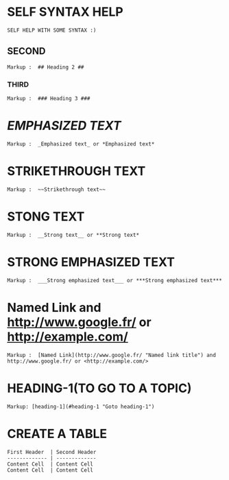 # SELF SYNTAX HELP #
``` SELF HELP WITH SOME SYNTAX :) ```

## SECOND ##
``` Markup :  ## Heading 2 ## ```

### THIRD ###
``` Markup :  ### Heading 3 ### ```

# _EMPHASIZED TEXT_ #
``` Markup :  _Emphasized text_ or *Emphasized text* ```

# STRIKETHROUGH TEXT #
``` Markup :  ~~Strikethrough text~~ ```

# STONG TEXT #
``` Markup :  __Strong text__ or **Strong text* ```

# STRONG EMPHASIZED TEXT #
``` Markup :  ___Strong emphasized text___ or ***Strong emphasized text*** ```

# Named Link and http://www.google.fr/ or http://example.com/ #
``` Markup :  [Named Link](http://www.google.fr/ "Named link title") and http://www.google.fr/ or <http://example.com/> ```

# HEADING-1(TO GO TO A TOPIC) #
``` Markup: [heading-1](#heading-1 "Goto heading-1") ```


# CREATE A TABLE #
```
First Header  | Second Header
------------- | -------------
Content Cell  | Content Cell
Content Cell  | Content Cell
```
